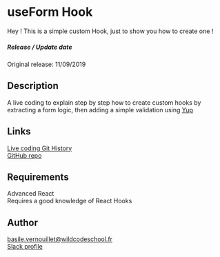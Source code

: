 # useForm Hook

Hey ! This is a simple custom Hook, just to show you how to create one !

##### Release / Update date

Original release: 11/09/2019

## Description

A live coding to explain step by step how to create custom hooks by extracting a form logic, then adding a simple validation using [Yup](https://github.com/jquense/yup)

## Links

[Live coding Git History](https://githistory.xyz/Karnak19/useform-tuto/blob/master/src/App.js)  
[GitHub repo](https://github.com/Karnak19/useform-tuto/)

## Requirements

Advanced React  
Requires a good knowledge of React Hooks

## Author

basile.vernouillet@wildcodeschool.fr  
[Slack profile](https://app.slack.com/client/T6SG2QGG2/DHK0VJU2V/user_profile/UHNCDGZ0F)
